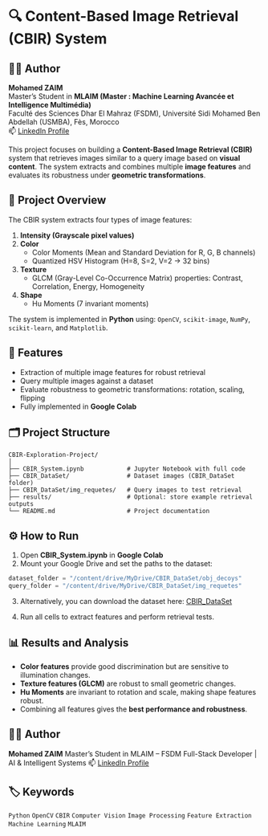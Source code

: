
# 🔍 Content-Based Image Retrieval (CBIR) System

## 🧑‍💻 Author

**Mohamed ZAIM**  
Master’s Student in **MLAIM (Master : Machine Learning Avancée et Intelligence Multimédia)**  
Faculté des Sciences Dhar El Mahraz (FSDM), Université Sidi Mohamed Ben Abdellah (USMBA), Fès, Morocco  
📫 [LinkedIn Profile](https://www.linkedin.com/in/mohamed-zaim-a68a602bb/)



This project focuses on building a **Content-Based Image Retrieval (CBIR)** system that retrieves images similar to a query image based on **visual content**. The system extracts and combines multiple **image features** and evaluates its robustness under **geometric transformations**.

## 📖 Project Overview

The CBIR system extracts four types of image features:

1. **Intensity (Grayscale pixel values)**
2. **Color**
   - Color Moments (Mean and Standard Deviation for R, G, B channels)
   - Quantized HSV Histogram (H=8, S=2, V=2 → 32 bins)
3. **Texture**
   - GLCM (Gray-Level Co-Occurrence Matrix) properties: Contrast, Correlation, Energy, Homogeneity
4. **Shape**
   - Hu Moments (7 invariant moments)

The system is implemented in **Python** using: `OpenCV`, `scikit-image`, `NumPy`, `scikit-learn`, and `Matplotlib`.

## 🧩 Features

- Extraction of multiple image features for robust retrieval
- Query multiple images against a dataset
- Evaluate robustness to geometric transformations: rotation, scaling, flipping
- Fully implemented in **Google Colab**

## 🗂️ Project Structure

```
CBIR-Exploration-Project/
│
├── CBIR_System.ipynb            # Jupyter Notebook with full code
├── CBIR_DataSet/                # Dataset images (CBIR_DataSet folder)
├── CBIR_DataSet/img_requetes/   # Query images to test retrieval
├── results/                     # Optional: store example retrieval outputs
└── README.md                    # Project documentation
```

## ⚙️ How to Run

1. Open **CBIR_System.ipynb** in **Google Colab**
2. Mount your Google Drive and set the paths to the dataset:

```python
dataset_folder = "/content/drive/MyDrive/CBIR_DataSet/obj_decoys"
query_folder = "/content/drive/MyDrive/CBIR_DataSet/img_requetes"
```

3. Alternatively, you can download the dataset here:
[CBIR_DataSet](https://drive.google.com/drive/folders/1qbXd7wJVW8c5hVez_j5Tdu7YV5GtSKYC?usp=sharing)

4. Run all cells to extract features and perform retrieval tests.

## 📊 Results and Analysis

- **Color features** provide good discrimination but are sensitive to illumination changes.
- **Texture features (GLCM)** are robust to small geometric changes.
- **Hu Moments** are invariant to rotation and scale, making shape features robust.
- Combining all features gives the **best performance and robustness**.

## 🧑‍💻 Author

**Mohamed ZAIM**
Master’s Student in MLAIM – FSDM
Full-Stack Developer | AI & Intelligent Systems
📫 [LinkedIn Profile](https://www.linkedin.com/in/mohamed-zaim/)

## 🏷️ Keywords

`Python` `OpenCV` `CBIR` `Computer Vision` `Image Processing` `Feature Extraction` `Machine Learning` `MLAIM`
